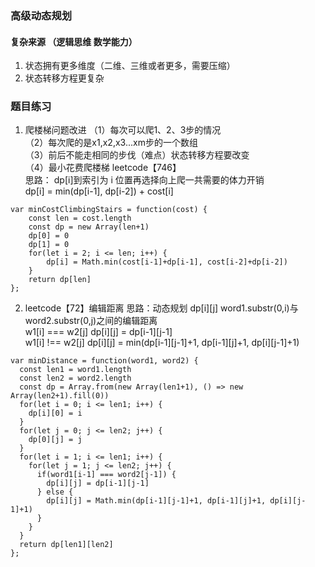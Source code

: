 ### 高级动态规划
#### 复杂来源 （逻辑思维 数学能力）
1. 状态拥有更多维度（二维、三维或者更多，需要压缩）
2. 状态转移方程更复杂
### 题目练习
1. 爬楼梯问题改进
（1）每次可以爬1、2、3步的情况  
（2）每次爬的是x1,x2,x3...xm步的一个数组  
（3）前后不能走相同的步伐（难点）状态转移方程要改变  
（4）最小花费爬楼梯 leetcode【746】  
思路： dp[i]到索引为 i 位置再选择向上爬一共需要的体力开销  
dp[i] = min(dp[i-1], dp[i-2]) + cost[i]
```
var minCostClimbingStairs = function(cost) {
    const len = cost.length
    const dp = new Array(len+1)
    dp[0] = 0
    dp[1] = 0
    for(let i = 2; i <= len; i++) {
        dp[i] = Math.min(cost[i-1]+dp[i-1], cost[i-2]+dp[i-2])
    }
    return dp[len]
};
```
2. leetcode【72】编辑距离
思路：动态规划 dp[i][j] word1.substr(0,i)与word2.substr(0,j)之间的编辑距离  
w1[i] === w2[j] dp[i][j] = dp[i-1][j-1]  
w1[i] !== w2[j] dp[i][j] = min(dp[i-1][j-1]+1, dp[i-1][j]+1, dp[i][j-1]+1)  
```
var minDistance = function(word1, word2) {
  const len1 = word1.length
  const len2 = word2.length
  const dp = Array.from(new Array(len1+1), () => new Array(len2+1).fill(0))
  for(let i = 0; i <= len1; i++) {
    dp[i][0] = i
  }
  for(let j = 0; j <= len2; j++) {
    dp[0][j] = j
  }
  for(let i = 1; i <= len1; i++) {
    for(let j = 1; j <= len2; j++) {
      if(word1[i-1] === word2[j-1]) {
        dp[i][j] = dp[i-1][j-1]
      } else {
        dp[i][j] = Math.min(dp[i-1][j-1]+1, dp[i-1][j]+1, dp[i][j-1]+1)
      }
    }
  }
  return dp[len1][len2]
};
```